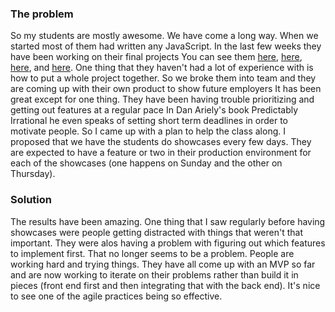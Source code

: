 ### The problem
So my students are mostly awesome.
We have come a long way.
When we started most of them had written any JavaScript.
In the last few weeks they have been working on their final projects
You can see them [here](https://github.com/aesTechx/special-ed), [here](https://github.com/tech-crunch/lets-hangout), [here](https://github.com/StirTech/TeamUp), and [here](https://github.com/Sportitsu/Zarad).
One thing that they haven't had a lot of experience with is how to put a whole project together.
So we broke them into team and they are coming up with their own product to show future employers
It has been great except for one thing.
They have been having trouble prioritizing and getting out features at a regular pace
In Dan Ariely's book Predictably Irrational he even speaks of setting short term deadlines in order to motivate people.
So I came up with a plan to help the class along.
I proposed that we have the students do showcases every few days.
They are expected to have a feature or two in their production environment for each of the showcases (one happens on Sunday and the other on Thursday).
### Solution
The results have been amazing.
One thing that I saw regularly before having showcases were people getting distracted with things that weren't that important.
They were alos having a problem with figuring out which features to implement first.
That no longer seems to be a problem.
People are working hard and trying things.
They have all come up with an MVP so far and are now working to iterate on their problems rather than build it in pieces (front end first and then integrating that with the back end).
It's nice to see one of the agile practices being so effective.
